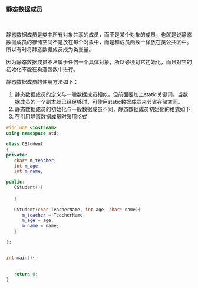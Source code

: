 
### 静态数据成员

<br/>

静态数据成员是类中所有对象共享的成员，而不是某个对象的成员，也就是说静态数据成员的存储空间不是放在每个对象中，而是和成员函数一样放在类公共区中。所以有时将静态数据成员成为类变量。

因为静态数据成员不从属于任何一个具体对象，所以必须对它初始化，而且对它的初始化不能在构造函数中进行。

静态数据成员的使用方法如下：

1) 静态数据成员的定义与一般数据成员相似，但前面要加上static关键词。当数据成员的一个副本就已经足够时，可使用static数据成员来节省存储空间。
2) 静态数据成员的初始化与一般数据成员不同，静态数据成员初始化的格式如下
3) 在引用静态数据成员时采用格式

```c++
#include <iostream>
using namespace std;

class CStudent
{
private:
   char* m_teacher; 
   int m_age;
   int m_name;

public:
   CStudent(){
   
   }
   
   CStudent(char TeacherName, int age, char* name){
      m_teacher = TeacherName;
      m_age = age;
      m_name = name;
   }

};


int main(){
   

   return 0;
}
```
